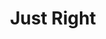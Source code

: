 ---
pid: WS114
title: Just Right
location_transcription: Near City Hall
zipcode: '19146'
outside_phl: 
neighborhood: Graduate Hospital,Naval Square,Southwest Center City
age: '54'
age_range: 50-59
instagram: 
image_file_name: WS_114.jpg
proposal_transcription: |-
  mini square w/ seasonal plantings
  20', Ginko
topic: Environment
topic_summary: '0'
type: Garden,Tree
keywords_other: planting, garden, plants
credit: 
image_labels: 
twitter: 
facebook: 
permalink: "/monuments/ws114/"
layout: item-page
---